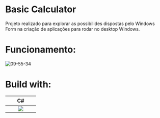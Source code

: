 # Basic Calculator

Projeto realizado para explorar as possibilides dispostas pelo Windows Form na criação de aplicações para rodar no desktop Windows.

# Funcionamento:

![09-55-34](https://github.com/dayvison06/calculator_with_windowsforms/assets/50931560/abfa26c9-fdf1-4505-be63-242b938e2b85)

# Build with: 

<table align='center' width="100">
  <thead>
    <th>C#</th>
  </thead>
  <tbody>
    <td align='center' width="80">
            <img src="https://cdn.jsdelivr.net/gh/devicons/devicon@latest/icons/csharp/csharp-original.svg">
          </td>
  </tbody>
</table>
